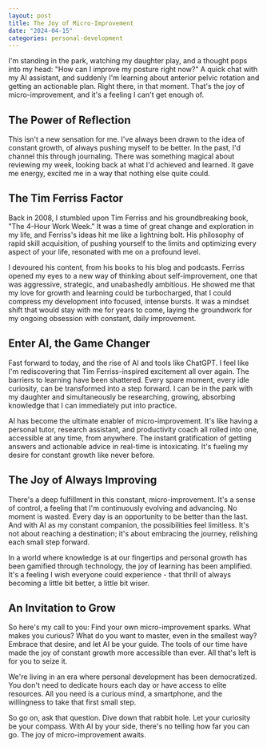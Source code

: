 ```yaml
---
layout: post
title: The Joy of Micro-Improvement
date: "2024-04-15"
categories: personal-development
---
```


I'm standing in the park, watching my daughter play, and a thought pops into my head: "How can I improve my posture right now?" A quick chat with my AI assistant, and suddenly I'm learning about anterior pelvic rotation and getting an actionable plan. Right there, in that moment. That's the joy of micro-improvement, and it's a feeling I can't get enough of.

## The Power of Reflection

This isn't a new sensation for me. I've always been drawn to the idea of constant growth, of always pushing myself to be better. In the past, I'd channel this through journaling. There was something magical about reviewing my week, looking back at what I'd achieved and learned. It gave me energy, excited me in a way that nothing else quite could.

## The Tim Ferriss Factor

Back in 2008, I stumbled upon Tim Ferriss and his groundbreaking book, "The 4-Hour Work Week." It was a time of great change and exploration in my life, and Ferriss's ideas hit me like a lightning bolt. His philosophy of rapid skill acquisition, of pushing yourself to the limits and optimizing every aspect of your life, resonated with me on a profound level.

I devoured his content, from his books to his blog and podcasts. Ferriss opened my eyes to a new way of thinking about self-improvement, one that was aggressive, strategic, and unabashedly ambitious. He showed me that my love for growth and learning could be turbocharged, that I could compress my development into focused, intense bursts. It was a mindset shift that would stay with me for years to come, laying the groundwork for my ongoing obsession with constant, daily improvement.

## Enter AI, the Game Changer

Fast forward to today, and the rise of AI and tools like ChatGPT. I feel like I'm rediscovering that Tim Ferriss-inspired excitement all over again. The barriers to learning have been shattered. Every spare moment, every idle curiosity, can be transformed into a step forward. I can be in the park with my daughter and simultaneously be researching, growing, absorbing knowledge that I can immediately put into practice.

AI has become the ultimate enabler of micro-improvement. It's like having a personal tutor, research assistant, and productivity coach all rolled into one, accessible at any time, from anywhere. The instant gratification of getting answers and actionable advice in real-time is intoxicating. It's fueling my desire for constant growth like never before.

## The Joy of Always Improving

There's a deep fulfillment in this constant, micro-improvement. It's a sense of control, a feeling that I'm continuously evolving and advancing. No moment is wasted. Every day is an opportunity to be better than the last. And with AI as my constant companion, the possibilities feel limitless. It's not about reaching a destination; it's about embracing the journey, relishing each small step forward.

In a world where knowledge is at our fingertips and personal growth has been gamified through technology, the joy of learning has been amplified. It's a feeling I wish everyone could experience - that thrill of always becoming a little bit better, a little bit wiser.

## An Invitation to Grow

So here's my call to you: Find your own micro-improvement sparks. What makes you curious? What do you want to master, even in the smallest way? Embrace that desire, and let AI be your guide. The tools of our time have made the joy of constant growth more accessible than ever. All that's left is for you to seize it.

We're living in an era where personal development has been democratized. You don't need to dedicate hours each day or have access to elite resources. All you need is a curious mind, a smartphone, and the willingness to take that first small step.

So go on, ask that question. Dive down that rabbit hole. Let your curiosity be your compass. With AI by your side, there's no telling how far you can go. The joy of micro-improvement awaits.

